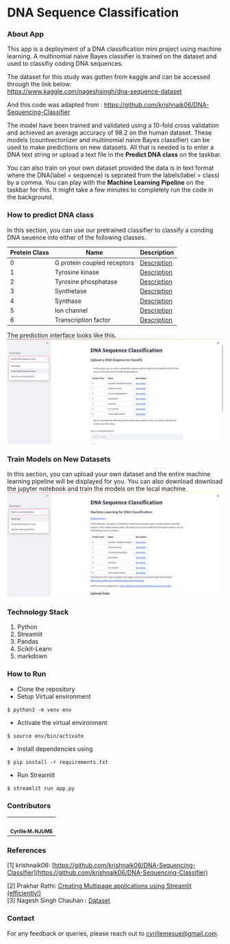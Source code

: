 #  DNA Sequence Classification 


### About App 

This app is a deployment of a DNA classification mini project using machine learning. A multinomial naive Bayes classifier is trained on the dataset and used to classifiy coding DNA sequences. 


The dataset for this study was gotten from kaggle and can be accessed through the link below:  
https://www.kaggle.com/nageshsingh/dna-sequence-dataset

And this code was adapted from : https://github.com/krishnaik06/DNA-Sequencing-Classifier

The model have been trained and validated using a 10-fold cross validation and achieved an average accuracy of 98.2 on the human dataset. These models (countvectoriizer and multinomial naive Bayes classifier) can be used to make predictions on new datasets. All that is needed is to enter a DNA text string or upload a text file in the **Predict DNA class** on the taskbar.  


You can also train on your own dataset provided the data is in text format where the DNA(label = sequence) is seprated from the labels(label = class) by a comma. You can play with the **Machine Learning Pipeline** on the taskbar for this. It might take a few minutes to completely run the code in the background. 

### How to predict DNA class
In this section, you can use our pretrained classifier to classify a conding DNA seuence into either of the following classes.  

| Protein Class      | Name | Description
| ----------- | ----------- | ----------
| 0      | G protein coupled receptors       | [Description](https://en.wikipedia.org/wiki/G_protein-coupled_receptor)
| 1   | Tyrosine kinase        | [Description](https://en.wikipedia.org/wiki/Tyrosine_kinase)
| 2   | Tyrosine phosphatase        | [Description](https://en.wikipedia.org/wiki/Protein_tyrosine_phosphatase)
| 3   | Synthetase        | [Description](https://en.wikipedia.org/w/index.php?title=Synthetase&redirect=no)
| 4   | Synthase     | [Description](https://en.wikipedia.org/wiki/Synthase)
| 5   | Ion channel        | [Description](https://en.wikipedia.org/wiki/Ion_channel)
| 6   | Transcription factor        | [Description](https://en.wikipedia.org/wiki/Transcription_factor#:~:text=In%20molecular%20biology%2C%20a%20transcription,to%20a%20specific%20DNA%20sequence.)

The prediction interface looks like this. 
![image tooltip here](https://github.com/CyrilleMesue/dna-seq-classifier/blob/main/predict.png)
 

### Train Models on New Datasets 
In this section, you can upload your own dataset and the entire machine learning pipeline will be displayed for you. You can also download download the jupyter notebook and train the models on the local machine. 
![image tooltip here](https://github.com/CyrilleMesue/dna-seq-classifier/blob/main/machinelearning.png)


### Technology Stack 

1. Python 
2. Streamlit 
3. Pandas
4. Scikit-Learn
5. markdown


### How to Run 

- Clone the repository
- Setup Virtual environment
```
$ python3 -m venv env
```
- Activate the virtual environment
```
$ source env/bin/activate
```
- Install dependencies using
```
$ pip install -r requirements.txt
```
- Run Streamlit
```
$ streamlit run app.py
```


### Contributors 

<table>
  <tr>
    <td align="center"><a href="https://github.com/prakharrathi25"><img src="https://avatars.githubusercontent.com/CyrilleMesue" width="100px;" alt=""/><br /><sub><b>Cyrille M. NJUME</b></sub></a><br /></td>
  </tr>
</table>

### References 

[1] krishnaik06: [https://github.com/krishnaik06/DNA-Sequencing-Classifier](https://github.com/krishnaik06/DNA-Sequencing-Classifier)

[2] Prakhar Rathi: [Creating Multipage applications using Streamlit (efficiently!)](https://towardsdatascience.com/creating-multipage-applications-using-streamlit-efficiently-b58a58134030)   
[3]  Nagesh Singh Chauhan : [Dataset](https://www.kaggle.com/nageshsingh/dna-sequence-dataset)

### Contact

For any feedback or queries, please reach out to [cyrillemesue@gmail.com](mailto:cyrillemesue@gmail.com).
